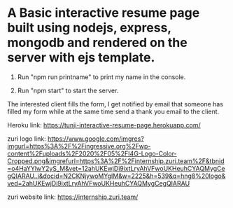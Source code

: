 # A Basic interactive resume page built using nodejs, express, mongodb and rendered on the server with ejs template.

1. Run "npm run printname" to print my name in the console.

2. Run "npm start" to start the server.

The interested client fills the form, I get notified by email that someone has filled my form while at the same time send a thank you email to the client.

Heroku link: https://tunji-interactive-resume-page.herokuapp.com/

zuri logo link: https://www.google.com/imgres?imgurl=https%3A%2F%2Fingressive.org%2Fwp-content%2Fuploads%2F2020%2F05%2FI4G-Logo-Color-Cropped.png&imgrefurl=https%3A%2F%2Finternship.zuri.team%2F&tbnid=o4HaYYlwY2yS_M&vet=12ahUKEwjDi9ixtLryAhVFwoUKHeuhCYAQMygCegQIARAU..i&docid=N2CKNjywoMYgIM&w=2225&h=539&q=hng8%20logo&ved=2ahUKEwjDi9ixtLryAhVFwoUKHeuhCYAQMygCegQIARAU

zuri website link: https://internship.zuri.team/